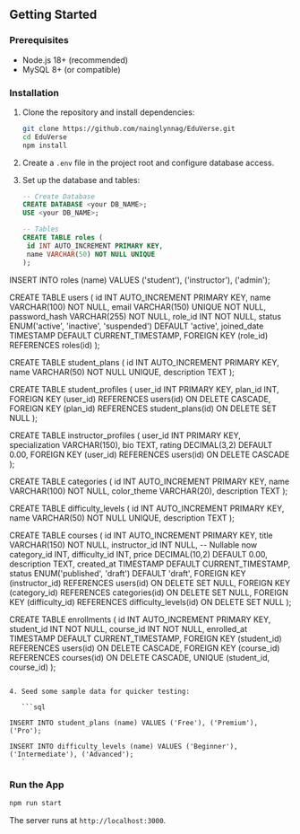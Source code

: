 ## Getting Started

### Prerequisites

- Node.js 18+ (recommended)
- MySQL 8+ (or compatible)

### Installation

1. Clone the repository and install dependencies:

   ```bash
   git clone https://github.com/nainglynnag/EduVerse.git
   cd EduVerse
   npm install
   ```

2. Create a `.env` file in the project root and configure database access.

3. Set up the database and tables:

   ```sql
   -- Create Database
   CREATE DATABASE <your DB_NAME>;
   USE <your DB_NAME>;

   -- Tables
   CREATE TABLE roles (
    id INT AUTO_INCREMENT PRIMARY KEY,
    name VARCHAR(50) NOT NULL UNIQUE
   );
   ```

INSERT INTO roles (name) VALUES ('student'), ('instructor'), ('admin');

CREATE TABLE users (
id INT AUTO_INCREMENT PRIMARY KEY,
name VARCHAR(100) NOT NULL,
email VARCHAR(150) UNIQUE NOT NULL,
password_hash VARCHAR(255) NOT NULL,
role_id INT NOT NULL,
status ENUM('active', 'inactive', 'suspended') DEFAULT 'active',
joined_date TIMESTAMP DEFAULT CURRENT_TIMESTAMP,
FOREIGN KEY (role_id) REFERENCES roles(id)
);

CREATE TABLE student_plans (
id INT AUTO_INCREMENT PRIMARY KEY,
name VARCHAR(50) NOT NULL UNIQUE,
description TEXT
);

CREATE TABLE student_profiles (
user_id INT PRIMARY KEY,
plan_id INT,
FOREIGN KEY (user_id) REFERENCES users(id) ON DELETE CASCADE,
FOREIGN KEY (plan_id) REFERENCES student_plans(id) ON DELETE SET NULL
);

CREATE TABLE instructor_profiles (
user_id INT PRIMARY KEY,
specialization VARCHAR(150),
bio TEXT,
rating DECIMAL(3,2) DEFAULT 0.00,
FOREIGN KEY (user_id) REFERENCES users(id) ON DELETE CASCADE
);

CREATE TABLE categories (
id INT AUTO_INCREMENT PRIMARY KEY,
name VARCHAR(100) NOT NULL,
color_theme VARCHAR(20),
description TEXT
);

CREATE TABLE difficulty_levels (
id INT AUTO_INCREMENT PRIMARY KEY,
name VARCHAR(50) NOT NULL UNIQUE,
description TEXT
);

CREATE TABLE courses (
id INT AUTO_INCREMENT PRIMARY KEY,
title VARCHAR(150) NOT NULL,
instructor_id INT NULL, -- Nullable now
category_id INT,
difficulty_id INT,
price DECIMAL(10,2) DEFAULT 0.00,
description TEXT,
created_at TIMESTAMP DEFAULT CURRENT_TIMESTAMP,
status ENUM('published', 'draft') DEFAULT 'draft',
FOREIGN KEY (instructor_id) REFERENCES users(id) ON DELETE SET NULL,
FOREIGN KEY (category_id) REFERENCES categories(id) ON DELETE SET NULL,
FOREIGN KEY (difficulty_id) REFERENCES difficulty_levels(id) ON DELETE SET NULL
);

CREATE TABLE enrollments (
id INT AUTO_INCREMENT PRIMARY KEY,
student_id INT NOT NULL,
course_id INT NOT NULL,
enrolled_at TIMESTAMP DEFAULT CURRENT_TIMESTAMP,
FOREIGN KEY (student_id) REFERENCES users(id) ON DELETE CASCADE,
FOREIGN KEY (course_id) REFERENCES courses(id) ON DELETE CASCADE,
UNIQUE (student_id, course_id)
);

````

4. Seed some sample data for quicker testing:

   ```sql

INSERT INTO student_plans (name) VALUES ('Free'), ('Premium'), ('Pro');

INSERT INTO difficulty_levels (name) VALUES ('Beginner'), ('Intermediate'), ('Advanced');
   `
````

### Run the App

```bash
npm run start
```

The server runs at `http://localhost:3000`.
